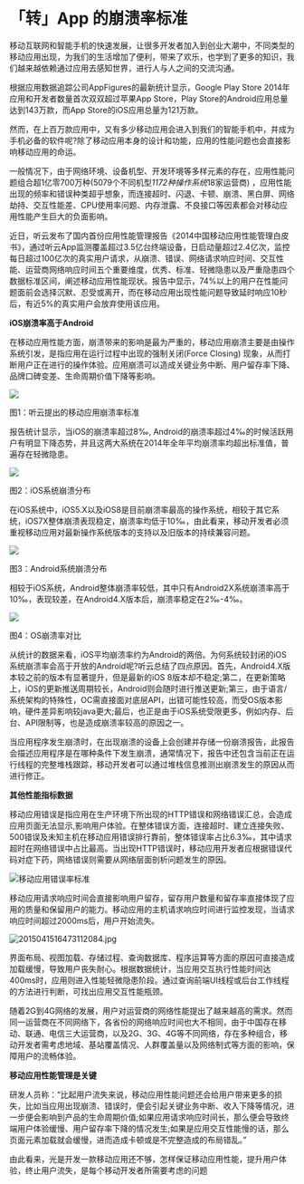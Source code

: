 # 「转」App 的崩溃率标准

移动互联网和智能手机的快速发展，让很多开发者加入到创业大潮中，不同类型的移动应用出现，为我们的生活增加了便利，带来了欢乐，也学到了更多的知识，我们越来越依赖通过应用去感知世界，进行人与人之间的交流沟通。

根据应用数据追踪公司AppFigures的最新统计显示，Google Play Store 2014年应用和开发者数量首次双双超过苹果App Store，Play Store的Android应用总量达到143万款，而App
Store的iOS应用总量为121万款。

然而，在上百万款应用中，又有多少移动应用会进入到我们的智能手机中，并成为手机必备的软件呢?除了移动应用本身的设计和功能，应用的性能问题也会直接影响移动应用的命运。

一般情况下，由于网络环境、设备机型、开发环境等多样元素的存在，应用性能问题组合超1亿零700万种(5079个不同机型*1172种操作系统*18家运营商)
，应用性能出现的频率和错误种类超乎想象，而连接超时、闪退、卡顿、崩溃、黑白屏、网络劫持、交互性能差、CPU使用率问题、内存泄露、不良接口等因素都会对移动应用性能产生巨大的负面影响。

近日，听云发布了国内首份应用性能管理报告《2014中国移动应用性能管理白皮书》，通过听云App监测覆盖超过3.5亿台终端设备，日启动量超过2.4亿次，监控每日超过100亿次的真实用户请求，从崩溃、错误、网络请求响应时间、交互性能、运营商网络响应时间五个重要维度，优秀、标准、轻微隐患以及严重隐患四个数据标准区间，阐述移动应用性能现状。报告中显示，74%以上的用户在性能问题面前会选择沉默、忍受或离开，而在移动应用出现性能问题导致延时响应10秒后，有近5%的真实用户会放弃使用该应用。

**iOS崩溃率高于Android**

在移动应用性能方面，崩溃带来的影响是最为严重的，移动应用崩溃主要是由操作系统引发，是指应用在运行过程中出现的强制关闭(Force Closing)
现象，从而打断用户正在进行的操作体验。应用崩溃可以造成关键业务中断、用户留存率下降、品牌口碑变差、生命周期价值下降等影响。

![](https://file.wulicode.com/yuque/202208/04/23/3011VJL0xyci.jpg?x-oss-process=image/resize,h_396)

图1：听云提出的移动应用崩溃率标准

报告统计显示，当iOS的崩溃率超过8‰, Android的崩溃率超过4‰的时候活跃用户有明显下降态势，并且这两大系统在2014年全年平均崩溃率均超出标准值，普遍存在轻微隐患。

![](https://file.wulicode.com/yuque/202208/04/23/30115UlHFQsB.jpg?x-oss-process=image/resize,h_338)

图2：iOS系统崩溃分布

在iOS系统中，iOS5.X以及iOS8是目前崩溃率最高的操作系统，相较于其它系统，iOS7X整体崩溃表现稳定，崩溃率均低于10‰，由此看来，移动开发者必须重视移动应用对最新操作系统版本的支持以及旧版本的持续兼容问题。

![](https://file.wulicode.com/yuque/202208/04/23/3012QCdD1KJl.jpg?x-oss-process=image/resize,h_258)

图3：Android系统崩溃分布

相较于iOS系统，Android整体崩溃率较低，其中只有Android2X系统崩溃率高于10‰，表现较差，在Android4.X版本后，崩溃率稳定在2‰-4‰。

![](https://file.wulicode.com/yuque/202208/04/23/30128x28a4HO.jpg?x-oss-process=image/resize,h_364)

图4：OS崩溃率对比

从统计的数据来看，iOS平均崩溃率约为Android的两倍。为何系统较封闭的iOS系统崩溃率会高于开放的Android呢?听云总结了四点原因。首先，Android4.X版本较之前的版本有显著提升，但是最新的iOS
8版本却不稳定;第二，在更新策略上，iOS的更新推送周期较长，Android则会随时进行推送更新;第三，由于语言/系统架构的特殊性，OC需直接面对底层API，出错可能性较高，而受OS版本影响，硬件差异影响较java更大;最后，也正是由于iOS系统受限更多，例如内存、后台、API限制等，也是造成崩溃率较高的原因之一。

当应用程序发生崩溃时，在出现崩溃的设备上会创建并存储一份崩溃报告，此报告会描述应用程序是在哪种条件下发生崩溃，通常情况下，报告中还包含当前正在运行线程的完整堆栈跟踪，移动开发者可以通过堆栈信息推测出崩溃发生的原因从而进行修正。

**其他性能指标数据**

移动应用错误是指应用在生产环境下所出现的HTTP错误和网络错误汇总，会造成应用页面无法显示,影响用户体验。在整体错误方面，连接超时、建立连接失败、500错误及未知主机在移动应用错误排行靠前，整体错误率占比6.3‰，其中请求超时在网络错误中占比最高。当出现HTTP错误时，移动应用开发者应根据错误代码对症下药，网络错误则需要从网络层面剖析问题发生的原因。

![移动应用错误率标准](https://file.wulicode.com/yuque/202208/04/23/3012sAgUQbxq.jpg?x-oss-process=image/resize,h_601 "移动应用错误率标准")

移动应用请求响应时间会直接影响用户留存，留存用户数量和留存率直接体现了应用的质量和保留用户的能力。移动应用的主机请求响应时间进行监控发现，当请求响应时间超过2000ms后，用户开始流失。

![2015041516473112084.jpg](https://file.wulicode.com/doc/20230525/1684986881359.jpg, "请求响应时间标准")

界面布局、视图加载、存储过程、查询数据库、程序运算等方面的原因可直接造成加载缓慢，导致用户丧失耐心。根据数据统计，当应用交互执行性能时间达400ms时，应用则进入性能轻微隐患阶段。通过查询前端UI线程或后台工作线程的方法进行判断，可找出应用交互性能瓶颈。

随着2G到4G网络的发展，用户对运营商的网络性能提出了越来越高的需求。然而同一运营商在不同网络下，各省份的网络响应时间也大不相同，由于中国存在移动、联通、电信三大运营商，以及2G、3G、4G等不同网络，存在多种组合，移动开发者需考虑地域、基站覆盖情况、人群覆盖量以及网络制式等方面的影响，保障用户的流畅体验。

**移动应用性能管理是关键**

研发人员称：“比起用户流失来说，移动应用性能问题还会给用户带来更多的损失，比如当应用出现崩溃、错误时，便会引起关键业务中断、收入下降等情况，进一步便会影响到产品的生命周期价值;如果应用请求响应时间长，那么便会导致终端用户体验缓慢、用户留存率下降的情况发生;如果是应用交互性能慢的话，那么页面元素加载就会缓慢，进而造成卡顿或是不完整造成的布局错乱。”

由此看来，光是开发一款移动应用还不够，怎样保证移动应用性能，提升用户体验，终止用户流失，是每个移动开发者所需要考虑的问题

